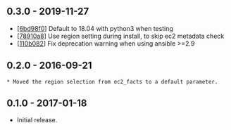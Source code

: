 ## 0.3.0 - 2019-11-27

* [[6bd98f0](../../commit/6bd98f0)] Default to 18.04 with python3 when testing
* [[78910a8](../../commit/78910a8)] Use region setting during install, to skip ec2 metadata check
* [[110b082](../../commit/110b082)] Fix deprecation warning when using ansible >=2.9

## 0.2.0 - 2016-09-21

	* Moved the region selection from ec2_facts to a default parameter.

## 0.1.0 - 2017-01-18

  * Initial release.